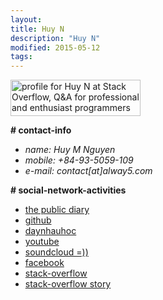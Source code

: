 ```yaml
---
layout:
title: Huy N
description: "Huy N"
modified: 2015-05-12
tags: 
---
```


<a href="http://stackoverflow.com/users/5512611/huy-n" target="_blank">
<img src="http://stackoverflow.com/users/flair/5512611.png" width="208" height="58" alt="profile for Huy N at Stack Overflow, Q&amp;A for professional and enthusiast programmers">
</a>

<p><b># contact-info</b></p>
 <ul>
   <li><i>name: Huy M Nguyen</i></li>
   <li><i>mobile: +84-93-5059-109</i></li>
   <li><i>e-mail: contact[at]alway5.com</i></li>
 </ul>
<p><b># social-network-activities</b></p>
 <ul>
  <li><a href="https://davidng94.wordpress.com" target="_blank">the public diary</a></li>
<li><a href="https://github.com/minhhuy150894" target="_blank">github</a></li>
<li><a href="http://daynhauhoc.com/users/david15894" target="_blank">daynhauhoc</a></li>
<li><a href="https://www.youtube.com/channel/UC_BcJL6407-pBo8Fiu3AHvQ" target="_blank">youtube</a></li>
<li><a href="https://soundcloud.com/david15894" target="_blank">soundcloud =))</a></li>
<li><a href="https://www.facebook.com/abcdevwxyz" target="_blank">facebook</a></li>
<li><a href="http://stackoverflow.com/users/5512611/huy-n" target="_blank">stack-overflow</a></li>
<li><a href="http://stackoverflow.com/story/huy" target="_blank">stack-overflow story</a></li>
 </ul>
